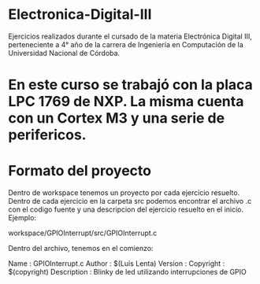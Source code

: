 # Electronica-Digital-III

Ejercicios realizados durante el cursado de la materia Electrónica Digital III, 
perteneciente a 4° año de la carrera de Ingeniería en Computación de la Universidad Nacional de Córdoba. 

# En este curso se trabajó con la placa LPC 1769 de NXP. La misma cuenta con un Cortex M3 y una serie de perifericos. 

# Formato del proyecto
Dentro de workspace tenemos un proyecto por cada ejercicio resuelto. 
Dentro de cada ejercicio en la carpeta src podemos encontrar el archivo .c con el codigo fuente y una descripcion del ejercicio resuelto
en el inicio. 
Ejemplo: 

workspace/GPIOInterrupt/src/GPIOInterrupt.c

Dentro del archivo, tenemos en el comienzo: 


 Name        : GPIOInterrupt.c
 Author      : $(Luis Lenta)
 Version     :
 Copyright   : $(copyright)
 Description : Blinky de led utilizando interrupciones de GPIO 


